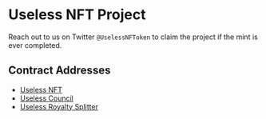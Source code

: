 # Useless NFT Project

Reach out to us on Twitter `@UselessNFToken` to claim the project if the mint is ever completed.

## Contract Addresses

- [Useless NFT](https://etherscan.io/token/0xA8aB006abF95BafFD272FE6C1422c5243d1b4768)
- [Useless Council](https://etherscan.io/address/0x956b9969a03218784bC4C3a2Bc606a7d71AFD7FF)
- [Useless Royalty Splitter](https://etherscan.io/address/0x518338fa1d476eb77d35AECB09C44cDB0A95A1dc)
